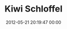 ---
title: "Kiwi Schloffel"
date: 2012-05-21 20:19:47 00:00
permalink: /ponsonby25
twitter: ""
likes: [530,532,515]
id: 571
gravatar: "http://www.gravatar.com/avatar/621f8a8f2862ccc79b9fb15b774fb155"
---
